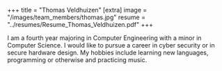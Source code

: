 +++
title = "Thomas Veldhuizen"
[extra]
image = "/images/team_members/thomas.jpg"
resume = "../resumes/Resume_Thomas_Veldhuizen.pdf"
+++

I am a fourth year majoring in Computer Engineering with a minor in Computer Science. I would like to pursue a career in cyber security or in secure hardware design. My hobbies include learning new languages, programming or otherwise and practicing music.
